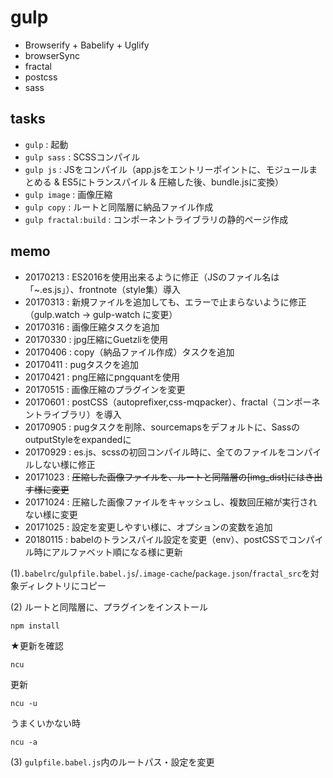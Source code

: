 # gulp

- Browserify + Babelify + Uglify
- browserSync
- fractal
- postcss
- sass


## tasks

- `gulp` : 起動
- `gulp sass` : SCSSコンパイル
- `gulp js` : JSをコンパイル（app.jsをエントリーポイントに、モジュールまとめる & ES5にトランスパイル & 圧縮した後、bundle.jsに変換）
- `gulp image` : 画像圧縮
- `gulp copy` : ルートと同階層に納品ファイル作成
- `gulp fractal:build` : コンポーネントライブラリの静的ページ作成


## memo

- 20170213 : ES2016を使用出来るように修正（JSのファイル名は「~.es.js」）、frontnote（style集）導入
- 20170313 : 新規ファイルを追加しても、エラーで止まらないように修正（gulp.watch → gulp-watch に変更）
- 20170316 : 画像圧縮タスクを追加
- 20170330 : jpg圧縮にGuetzliを使用
- 20170406 : copy（納品ファイル作成）タスクを追加
- 20170411 : pugタスクを追加
- 20170421 : png圧縮にpngquantを使用
- 20170515 : 画像圧縮のプラグインを変更
- 20170601 : postCSS（autoprefixer,css-mqpacker）、fractal（コンポーネントライブラリ）を導入
- 20170905 : pugタスクを削除、sourcemapsをデフォルトに、SassのoutputStyleをexpandedに
- 20170929 : es.js、scssの初回コンパイル時に、全てのファイルをコンパイルしない様に修正
- 20171023 : ~~圧縮した画像ファイルを、ルートと同階層の[img_dist]にはき出す様に変更~~
- 20171024 : 圧縮した画像ファイルをキャッシュし、複数回圧縮が実行されない様に変更
- 20171025 : 設定を変更しやすい様に、オプションの変数を追加
- 20180115 : babelのトランスパイル設定を変更（env）、postCSSでコンパイル時にアルファベット順になる様に更新

(1)`.babelrc`/`gulpfile.babel.js`/`.image-cache`/`package.json`/`fractal_src`を対象ディレクトリにコピー

(2) ルートと同階層に、プラグインをインストール
```
npm install
```

★更新を確認
```
ncu
```
更新
```
ncu -u
```
うまくいかない時
```
ncu -a
```

(3) `gulpfile.babel.js`内のルートパス・設定を変更
